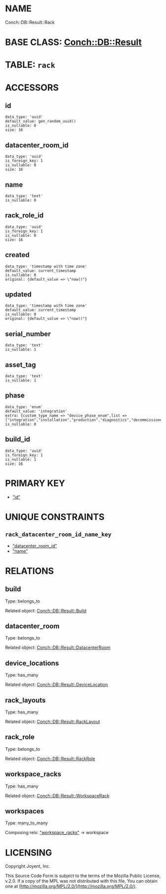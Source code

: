 # NAME

Conch::DB::Result::Rack

# BASE CLASS: [Conch::DB::Result](../modules/Conch%3A%3ADB%3A%3AResult)

# TABLE: `rack`

# ACCESSORS

## id

```
data_type: 'uuid'
default_value: gen_random_uuid()
is_nullable: 0
size: 16
```

## datacenter\_room\_id

```
data_type: 'uuid'
is_foreign_key: 1
is_nullable: 0
size: 16
```

## name

```
data_type: 'text'
is_nullable: 0
```

## rack\_role\_id

```
data_type: 'uuid'
is_foreign_key: 1
is_nullable: 0
size: 16
```

## created

```
data_type: 'timestamp with time zone'
default_value: current_timestamp
is_nullable: 0
original: {default_value => \"now()"}
```

## updated

```
data_type: 'timestamp with time zone'
default_value: current_timestamp
is_nullable: 0
original: {default_value => \"now()"}
```

## serial\_number

```
data_type: 'text'
is_nullable: 1
```

## asset\_tag

```
data_type: 'text'
is_nullable: 1
```

## phase

```
data_type: 'enum'
default_value: 'integration'
extra: {custom_type_name => "device_phase_enum",list => ["integration","installation","production","diagnostics","decommissioned"]}
is_nullable: 0
```

## build\_id

```
data_type: 'uuid'
is_foreign_key: 1
is_nullable: 1
size: 16
```

# PRIMARY KEY

- ["id"](#id)

# UNIQUE CONSTRAINTS

## `rack_datacenter_room_id_name_key`

- ["datacenter\_room\_id"](#datacenter_room_id)
- ["name"](#name)

# RELATIONS

## build

Type: belongs\_to

Related object: [Conch::DB::Result::Build](../modules/Conch%3A%3ADB%3A%3AResult%3A%3ABuild)

## datacenter\_room

Type: belongs\_to

Related object: [Conch::DB::Result::DatacenterRoom](../modules/Conch%3A%3ADB%3A%3AResult%3A%3ADatacenterRoom)

## device\_locations

Type: has\_many

Related object: [Conch::DB::Result::DeviceLocation](../modules/Conch%3A%3ADB%3A%3AResult%3A%3ADeviceLocation)

## rack\_layouts

Type: has\_many

Related object: [Conch::DB::Result::RackLayout](../modules/Conch%3A%3ADB%3A%3AResult%3A%3ARackLayout)

## rack\_role

Type: belongs\_to

Related object: [Conch::DB::Result::RackRole](../modules/Conch%3A%3ADB%3A%3AResult%3A%3ARackRole)

## workspace\_racks

Type: has\_many

Related object: [Conch::DB::Result::WorkspaceRack](../modules/Conch%3A%3ADB%3A%3AResult%3A%3AWorkspaceRack)

## workspaces

Type: many\_to\_many

Composing rels: ["workspace\_racks"](#workspace_racks) -> workspace

# LICENSING

Copyright Joyent, Inc.

This Source Code Form is subject to the terms of the Mozilla Public License,
v.2.0. If a copy of the MPL was not distributed with this file, You can obtain
one at [http://mozilla.org/MPL/2.0/](http://mozilla.org/MPL/2.0/).
